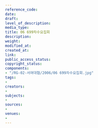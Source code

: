 ```yaml
---
reference_code: 
date: 
draft: 
level_of_description: 
media_type: 
title: 06 699차수요집회
description: 
weight: 
modified_at: 
created_at: 
link: 
public_access_status: 
copyright_status: 
components:
- "/RG-02-서여대협/2006/06 699차수요집회.jpg"
tags:
- 
creators:
- 
subjects:
- 
sources:
- 
venues:
- 
---
```

